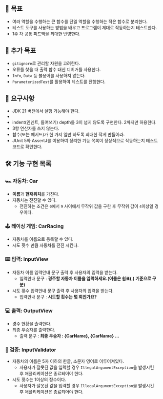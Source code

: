 ## 🎯 목표
- 여러 역할을 수행하는 큰 함수를 단일 역할을 수행하는 작은 함수로 분리한다.
- 테스트 도구를 사용하는 방법을 배우고 프로그램이 제대로 작동하는지 테스트한다.
- 1주 차 공통 피드백을 최대한 반영한다.

## 👟 추가 목표
- `gitignore`로 관리할 자원을 고려한다.
- 오류를 찾을 때 출력 함수 대신 디버거를 사용한다.
- `Info`, `Data` 등 불용어를 사용하지 않는다.
- `ParameterizedTest`를 활용하여 테스트를 진행한다.

## 🤗 요구사항
- JDK 21 버전에서 실행 가능해야 한다.
-
- indent(인덴트, 들여쓰기) depth를 3이 넘지 않도록 구현한다. 2까지만 허용한다.
- 3항 연산자를 쓰지 않는다.
- 함수(또는 메서드)가 한 가지 일만 하도록 최대한 작게 만들어라.
- JUnit 5와 AssertJ를 이용하여 정리한 기능 목록이 정상적으로 작동하는지 테스트 코드로 확인한다.

## 🛠️ 기능 구현 목록

### 🏎️ 자동차: Car
- **이름**과 **현재위치**를 가진다.
- 자동차는 전진할 수 있다.
    - 전진하는 조건은 `0`에서 `9` 사이에서 무작위 값을 구한 후 무작위 값이 `4`이상일 경우이다.

### 🕹️ 레이싱 게임: CarRacing
- 자동차를 이름으로 등록할 수 있다.
- 시도 횟수 만큼 자동차를 전진 시킨다.

### ⌨️ 입력: InputView
- 자동차 이름 입력안내 문구 출력 후 사용자의 입력을 받는다.
    - 입력안내 문구 : **경주할 자동차 이름을 입력하세요.(이름은 쉼표(,) 기준으로 구분)**
- 시도 횟수 입력안내 문구 출력 후 사용자의 입력을 받는다.
    - 입력안내 문구 : **시도할 횟수는 몇 회인가요?**

### 💻 출력: OutputView
- 경주 현황을 출력한다.
- 최종 우승자를 출력한다.
    - 출력 문구 : **최종 우승자 : {CarName}, {CarName} ...**

### 👀 검증: InputValidator
- 자동차의 이름은 5자 이하의 한글, 소문자 영어로 이루어져있다.
    - 사용자가 잘못된 값을 입력할 경우 `IllegalArgumentException`을 발생시킨 후 애플리케이션은 종료되어야 한다.
- 시도 횟수는 1이상의 정수이다.
    - 사용자가 잘못된 값을 입력할 경우 `IllegalArgumentException`을 발생시킨 후 애플리케이션은 종료되어야 한다.
